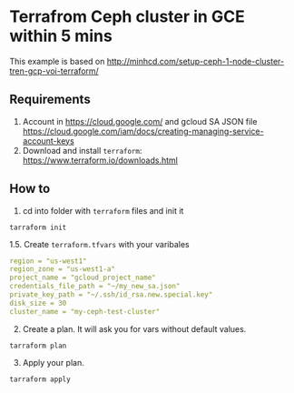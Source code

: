 # Terrafrom Ceph cluster in GCE within 5 mins

This example is based on http://minhcd.com/setup-ceph-1-node-cluster-tren-gcp-voi-terraform/

## Requirements

1. Account in https://cloud.google.com/ and gcloud SA JSON file https://cloud.google.com/iam/docs/creating-managing-service-account-keys
2. Download and install `terraform`: https://www.terraform.io/downloads.html

## How to

1. cd into folder with `terraform` files and init it
```console
tarraform init
```

1.5. Create `terraform.tfvars` with your varibales
```yaml
region = "us-west1"
region_zone = "us-west1-a"
project_name = "gcloud_project_name"
credentials_file_path = "~/my_new_sa.json"
private_key_path = "~/.ssh/id_rsa.new.special.key"
disk_size = 30
cluster_name = "my-ceph-test-cluster"
```

2. Create a plan. It will ask you for vars without default values.
```console
tarraform plan
```

3. Apply your plan.
```console
tarraform apply
```
